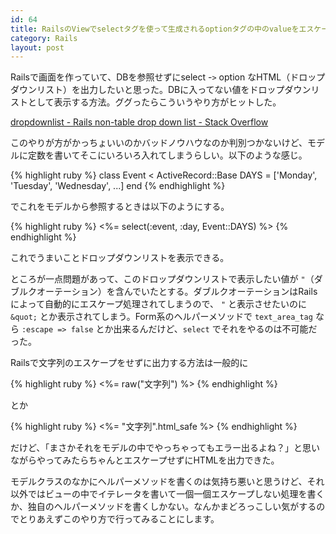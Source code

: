 ```yaml
---
id: 64
title: RailsのViewでselectタグを使って生成されるoptionタグの中のvalueをエスケープする方法
category: Rails
layout: post
---
```


Railsで画面を作っていて、DBを参照せずにselect -`>` option なHTML（ドロップダウンリスト）を出力したいと思った。DBに入ってない値をドロップダウンリストとして表示する方法。ググったらこういうやり方がヒットした。

[dropdownlist - Rails non-table drop down list - Stack Overflow](http://stackoverflow.com/questions/637787/rails-non-table-drop-down-list "dropdownlist - Rails non-table drop down list - Stack Overflow")

このやりが方がかっちょいいのかバッドノウハウなのか判別つかないけど、モデルに定数を書いてそこにいろいろ入れてしまうらしい。以下のような感じ。

{% highlight ruby %}
class Event < ActiveRecord::Base
  DAYS = ['Monday', 'Tuesday', 'Wednesday', ...]
end
{% endhighlight %}

でこれをモデルから参照するときは以下のようにする。

{% highlight ruby %}
<%= select(:event, :day, Event::DAYS) %>
{% endhighlight %}

これでうまいことドロップダウンリストを表示できる。

ところが一点問題があって、このドロップダウンリストで表示したい値が `"`（ダブルクオーテーション）を含んでいたとする。ダブルクオーテーションはRailsによって自動的にエスケープ処理されてしまうので、 `"` と表示させたいのに `&quot;` とか表示されてしまう。Form系のヘルパーメソッドで `text_area_tag` なら `:escape => false` とか出来るんだけど、`select` でそれをやるのは不可能だった。

Railsで文字列のエスケープをせずに出力する方法は一般的に

{% highlight ruby %}
<%= raw("文字列") %>
{% endhighlight %}

とか

{% highlight ruby %}
<%= "文字列".html_safe %>
{% endhighlight %}

だけど、「まさかそれをモデルの中でやっちゃってもエラー出るよね？」と思いながらやってみたらちゃんとエスケープせずにHTMLを出力できた。

モデルクラスのなかにヘルパーメソッドを書くのは気持ち悪いと思うけど、それ以外ではビューの中でイテレータを書いて一個一個エスケープしない処理を書くか、独自のヘルパーメソッドを書くしかない。なんかまどろっこしい気がするのでとりあえずこのやり方で行ってみることにします。
